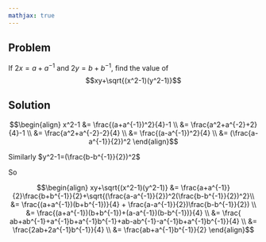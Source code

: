 ```yaml
---
mathjax: true
---
```


## Problem

If $2x=a+a^{-1}$ and $2y=b+b^{-1}$, find the value of
$$xy+\sqrt{(x^2-1)(y^2-1)}$$

## Solution

$$\begin{align} x^2-1 &= \frac{(a+a^{-1})^2}{4}-1 \\
                      &= \frac{a^2+a^{-2}+2}{4}-1 \\
                      &= \frac{a^2+a^{-2}-2}{4} \\
                      &= \frac{(a-a^{-1})^2}{4} \\
                      &= (\frac{a-a^{-1}}{2})^2 \end{align}$$

Similarly $y^2-1=(\frac{b-b^{-1}}{2})^2$

So

$$\begin{align} xy+\sqrt{(x^2-1)(y^2-1)} &= \frac{a+a^{-1}}{2}\frac{b+b^{-1}}{2}+\sqrt{(\frac{a-a^{-1}}{2})^2(\frac{b-b^{-1}}{2})^2}\\
         &= \frac{(a+a^{-1})(b+b^{-1})}{4} + \frac{a-a^{-1}}{2})\frac{b-b^{-1}}{2}) \\
         &= \frac{(a+a^{-1})(b+b^{-1})+(a-a^{-1})(b-b^{-1})}{4} \\
         &= \frac{ ab+ab^{-1}+a^{-1}b+a^{-1}b^{-1}+ab-ab^{-1}-a^{-1}b+a^{-1}b^{-1}}{4} \\
         &= \frac{2ab+2a^{-1}b^{-1}}{4} \\
         &= \frac{ab+a^{-1}b^{-1}}{2} \end{align}$$
                      
